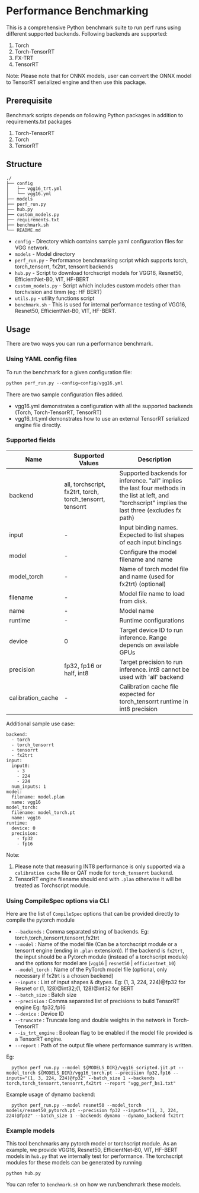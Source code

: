 # Performance Benchmarking

This is a comprehensive Python benchmark suite to run perf runs using different supported backends. Following backends are supported:

1. Torch
2. Torch-TensorRT
3. FX-TRT
4. TensorRT


Note: Please note that for ONNX models, user can convert the ONNX model to TensorRT serialized engine and then use this package.

## Prerequisite

Benchmark scripts depends on following Python packages in addition to requirements.txt packages

1. Torch-TensorRT
2. Torch
3. TensorRT

## Structure

```
./
├── config
│   ├── vgg16_trt.yml
│   └── vgg16.yml
├── models
├── perf_run.py
├── hub.py
├── custom_models.py
├── requirements.txt
├── benchmark.sh
└── README.md
```



* `config` - Directory which contains sample yaml configuration files for VGG network.
* `models` - Model directory
* `perf_run.py` - Performance benchmarking script which supports torch, torch_tensorrt, fx2trt, tensorrt backends
* `hub.py` - Script to download torchscript models for VGG16, Resnet50, EfficientNet-B0, VIT, HF-BERT
* `custom_models.py` - Script which includes custom models other than torchvision and timm (eg: HF BERT)
* `utils.py` - utility functions script
* `benchmark.sh` - This is used for internal performance testing of VGG16, Resnet50, EfficientNet-B0, VIT, HF-BERT.

## Usage

There are two ways you can run a performance benchmark.

### Using YAML config files

To run the benchmark for a given configuration file:

```python
python perf_run.py --config=config/vgg16.yml
```

There are two sample configuration files added.

* vgg16.yml demonstrates a configuration with all the supported backends (Torch, Torch-TensorRT, TensorRT)
* vgg16_trt.yml demonstrates how to use an external TensorRT serialized engine file directly.


### Supported fields

| Name              | Supported Values                     | Description                                                  |
| ----------------- | ------------------------------------ | ------------------------------------------------------------ |
| backend           | all, torchscript, fx2trt, torch, torch_tensorrt, tensorrt | Supported backends for inference. "all" implies the last four methods in the list at left, and "torchscript" implies the last three (excludes fx path)                            |
| input             | -                                    | Input binding names. Expected to list shapes of each input bindings |
| model             | -                                    | Configure the model filename and name                        |
| model_torch             | -                              | Name of torch model file and name (used for fx2trt) (optional)                  |
| filename          | -                                    | Model file name to load from disk.                           |
| name              | -                                    | Model name                                                   |
| runtime           | -                                    | Runtime configurations                                       |
| device            | 0                                    | Target device ID to run inference. Range depends on available GPUs |
| precision         | fp32, fp16 or half, int8             | Target precision to run inference. int8 cannot be used with 'all' backend |
| calibration_cache | -                                    | Calibration cache file expected for torch_tensorrt runtime in int8 precision |

Additional sample use case:

```
backend:
  - torch
  - torch_tensorrt
  - tensorrt
  - fx2trt
input:
  input0:
    - 3
    - 224
    - 224
  num_inputs: 1
model:
  filename: model.plan
  name: vgg16
model_torch:
  filename: model_torch.pt
  name: vgg16
runtime:
  device: 0
  precision:
    - fp32
    - fp16
```

Note:

1. Please note that measuring INT8 performance is only supported via a `calibration cache` file or QAT mode for `torch_tensorrt` backend.
2. TensorRT engine filename should end with `.plan` otherwise it will be treated as Torchscript module.

### Using CompileSpec options via CLI

Here are the list of `CompileSpec` options that can be provided directly to compile the pytorch module

* `--backends` : Comma separated string of backends. Eg: torch,torch_tensorrt,tensorrt,fx2trt
* `--model` : Name of the model file (Can be a torchscript module or a tensorrt engine (ending in `.plan` extension)). If the backend is `fx2trt`, the input should be a Pytorch module (instead of a torchscript module) and the options for model are (`vgg16` | `resnet50` | `efficientnet_b0`)
* `--model_torch` : Name of the PyTorch model file (optional, only necessary if fx2trt is a chosen backend)
* `--inputs` : List of input shapes & dtypes. Eg: (1, 3, 224, 224)@fp32 for Resnet or (1, 128)@int32;(1, 128)@int32 for BERT
* `--batch_size` : Batch size
* `--precision` : Comma separated list of precisions to build TensorRT engine Eg: fp32,fp16
* `--device` : Device ID
* `--truncate` : Truncate long and double weights in the network in Torch-TensorRT
* `--is_trt_engine` : Boolean flag to be enabled if the model file provided is a TensorRT engine.
* `--report` : Path of the output file where performance summary is written.

Eg:

```
  python perf_run.py --model ${MODELS_DIR}/vgg16_scripted.jit.pt --model_torch ${MODELS_DIR}/vgg16_torch.pt --precision fp32,fp16 --inputs="(1, 3, 224, 224)@fp32" --batch_size 1 --backends torch,torch_tensorrt,tensorrt,fx2trt --report "vgg_perf_bs1.txt"
```

Example usage of dynamo backend:
```
  python perf_run.py --model resnet50 --model_torch models/resnet50_pytorch.pt --precision fp32 --inputs="(1, 3, 224, 224)@fp32" --batch_size 1 --backends dynamo --dynamo_backend fx2trt
```

### Example models

This tool benchmarks any pytorch model or torchscript module. As an example, we provide VGG16, Resnet50, EfficientNet-B0, VIT, HF-BERT models in `hub.py` that we internally test for performance.
The torchscript modules for these models can be generated by running
```
python hub.py
```
You can refer to `benchmark.sh` on how we run/benchmark these models.
